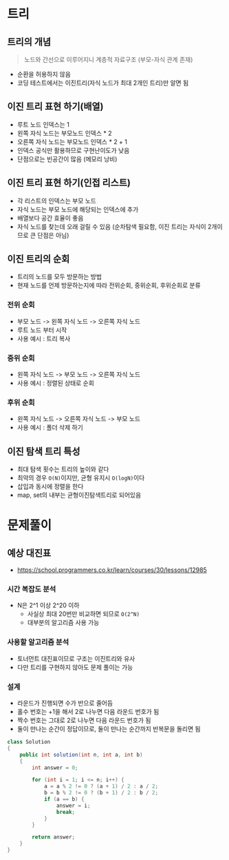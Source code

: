# 트리

## 트리의 개념
> 노드와 간선으로 이루어지니 계층적 자료구조 (부모-자식 관계 존재)


- 순환을 허용하지 않음
- 코딩 테스트에서는 이진트리(자식 노드가 최대 2개인 트리)만 알면 됨

## 이진 트리 표현 하기(배열)
- 루트 노드 인덱스는 1
- 왼쪽 자식 노드는 부모노드 인덱스 * 2
- 오른쪽 자식 노드는 부모노드 인덱스 * 2 + 1
- 인덱스 공식만 활용하므로 구현난이도가 낮음
- 단점으로는 빈공간이 많음 (메모리 낭비)


## 이진 트리 표현 하기(인접 리스트)
- 각 리스트의 인덱스는 부모 노드
- 자식 노드는 부모 노드에 해당되는 인덱스에 추가
- 배열보다 공간 효율이 좋음
- 자식 노드를 찾는데 오래 걸릴 수 있음 (순차탐색 필요함, 이진 트리는 자식이 2개이므로 큰 단점은 아님)

## 이진 트리의 순회
- 트리의 노드를 모두 방문하는 방법
- 현재 노드를 언제 방문하는지에 따라 전위순회, 중위순회, 후위순회로 분류

### 전위 순회
- 부모 노드 -> 왼쪽 자식 노드 -> 오른쪽 자식 노드
- 루트 노드 부터 시작
- 사용 예시 : 트리 복사

### 중위 순회
- 왼쪽 자식 노드 -> 부모 노드 -> 오른쪽 자식 노드
- 사용 예시 : 정렬된 상태로 순회

### 후위 순회
- 왼쪽 자식 노드 -> 오른쪽 자식 노드 -> 부모 노드
- 사용 예시 : 폴더 삭제 하기

## 이진 탐색 트리 특성
- 최대 탐색 횟수는 트리의 높이와 같다
- 최악의 경우 ```O(N)```이지만, 균형 유지시 ```O(logN)```이다
- 삽입과 동시에 정렬을 한다
- map, set의 내부는 균형이진탐색트리로 되어있음


# 문제풀이

## 예상 대진표
- https://school.programmers.co.kr/learn/courses/30/lessons/12985


### 시간 복잡도 분석
- N은 2^1 이상 2^20 이하
  - 사실상 최대 20번만 비교하면 되므로 ```O(2^N)``` 
  - 대부분의 알고리즘 사용 가능

### 사용할 알고리즘 분석
- 토너먼트 대진표이므로 구조는 이진트리와 유사
- 다만 트리를 구현하지 않아도 문제 풀이는 가능

### 설계
- 라운드가 진행되면 수가 반으로 줄어듬
- 홀수 번호는 +1을 해서 2로 나누면 다음 라운드 번호가 됨
- 짝수 번호는 그대로 2로 나누면 다음 라운드 번호가 됨
- 둘이 만나는 순간이 정답이므로, 둘이 만나는 순간까지 반복문을 돌리면 됨

```java
class Solution
{
    public int solution(int n, int a, int b)
    {
        int answer = 0;

        for (int i = 1; i <= n; i++) {
            a = a % 2 != 0 ? (a + 1) / 2 : a / 2;
            b = b % 2 != 0 ? (b + 1) / 2 : b / 2;
            if (a == b) {
                answer = i;
                break;
            }
        }

        return answer;
    }
}
```